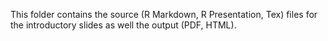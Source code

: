This folder contains the source (R Markdown, R Presentation, Tex) files for the introductory slides as well the output (PDF, HTML).

